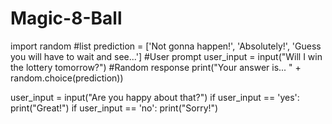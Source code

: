 # Magic-8-Ball

import random
#list
prediction = ['Not gonna happen!', 'Absolutely!', 'Guess you will have to wait and see...']
#User prompt
user_input = input("Will I win the lottery tomorrow?")
#Random response
print("Your answer is... " + random.choice(prediction))

user_input = input("Are you happy about that?")
if user_input == 'yes':
    print("Great!")
if user_input == 'no':
    print("Sorry!")
